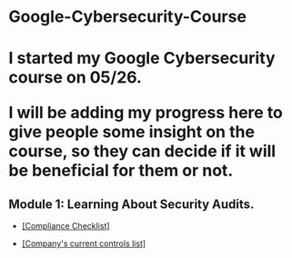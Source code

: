 # Google-Cybersecurity-Course
<h1>I started my Google Cybersecurity course on 05/26.

  I will be adding my progress here to give people some insight on the course, so they can decide if it will be beneficial for them or not.</h1> 

<h2>Module 1: Learning About Security Audits.</h2>

- [[Compliance Checklist]](https://docs.google.com/document/d/1ZvbbAluZZMJHqBxOiBErYrZHYSUO4M9brykbcdnPEeo/edit?usp=sharing&resourcekey=0-KEFrGlHd44r9oJJlehTgDw)

- [[Company's current controls list]](https://docs.google.com/document/d/1V-W4G5JyZPQLxzBLIVBjdh08hJsasbNavpAXJBBH9kY/edit?usp=sharing)
